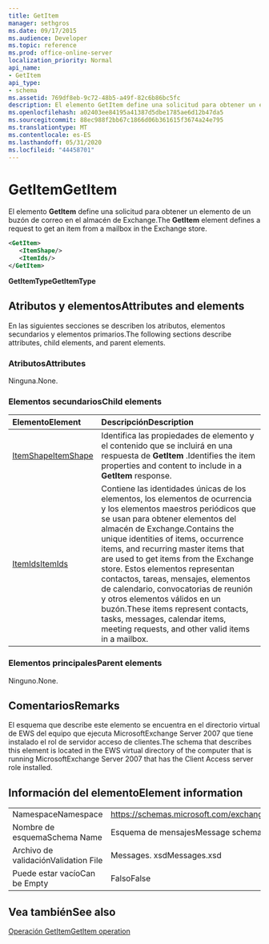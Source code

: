 ```yaml
---
title: GetItem
manager: sethgros
ms.date: 09/17/2015
ms.audience: Developer
ms.topic: reference
ms.prod: office-online-server
localization_priority: Normal
api_name:
- GetItem
api_type:
- schema
ms.assetid: 769df8eb-9c72-48b5-a49f-82c6b86bc5fc
description: El elemento GetItem define una solicitud para obtener un elemento de un buzón de correo en el almacén de Exchange.
ms.openlocfilehash: a02403ee84195a41387d5dbe1785ae6d12b47da5
ms.sourcegitcommit: 88ec988f2bb67c1866d06b361615f3674a24e795
ms.translationtype: MT
ms.contentlocale: es-ES
ms.lasthandoff: 05/31/2020
ms.locfileid: "44458701"
---
```

# <a name="getitem"></a><span data-ttu-id="44cec-103">GetItem</span><span class="sxs-lookup"><span data-stu-id="44cec-103">GetItem</span></span>

<span data-ttu-id="44cec-104">El elemento **GetItem** define una solicitud para obtener un elemento de un buzón de correo en el almacén de Exchange.</span><span class="sxs-lookup"><span data-stu-id="44cec-104">The **GetItem** element defines a request to get an item from a mailbox in the Exchange store.</span></span> 
  
```xml
<GetItem>
   <ItemShape/>
   <ItemIds/>
</GetItem>
```

 <span data-ttu-id="44cec-105">**GetItemType**</span><span class="sxs-lookup"><span data-stu-id="44cec-105">**GetItemType**</span></span>
## <a name="attributes-and-elements"></a><span data-ttu-id="44cec-106">Atributos y elementos</span><span class="sxs-lookup"><span data-stu-id="44cec-106">Attributes and elements</span></span>

<span data-ttu-id="44cec-107">En las siguientes secciones se describen los atributos, elementos secundarios y elementos primarios.</span><span class="sxs-lookup"><span data-stu-id="44cec-107">The following sections describe attributes, child elements, and parent elements.</span></span>
  
### <a name="attributes"></a><span data-ttu-id="44cec-108">Atributos</span><span class="sxs-lookup"><span data-stu-id="44cec-108">Attributes</span></span>

<span data-ttu-id="44cec-109">Ninguna.</span><span class="sxs-lookup"><span data-stu-id="44cec-109">None.</span></span>
  
### <a name="child-elements"></a><span data-ttu-id="44cec-110">Elementos secundarios</span><span class="sxs-lookup"><span data-stu-id="44cec-110">Child elements</span></span>

|<span data-ttu-id="44cec-111">**Elemento**</span><span class="sxs-lookup"><span data-stu-id="44cec-111">**Element**</span></span>|<span data-ttu-id="44cec-112">**Descripción**</span><span class="sxs-lookup"><span data-stu-id="44cec-112">**Description**</span></span>|
|:-----|:-----|
|[<span data-ttu-id="44cec-113">ItemShape</span><span class="sxs-lookup"><span data-stu-id="44cec-113">ItemShape</span></span>](itemshape.md) <br/> |<span data-ttu-id="44cec-114">Identifica las propiedades de elemento y el contenido que se incluirá en una respuesta de **GetItem** .</span><span class="sxs-lookup"><span data-stu-id="44cec-114">Identifies the item properties and content to include in a **GetItem** response.</span></span>  <br/> |
|[<span data-ttu-id="44cec-115">ItemIds</span><span class="sxs-lookup"><span data-stu-id="44cec-115">ItemIds</span></span>](itemids.md) <br/> |<span data-ttu-id="44cec-116">Contiene las identidades únicas de los elementos, los elementos de ocurrencia y los elementos maestros periódicos que se usan para obtener elementos del almacén de Exchange.</span><span class="sxs-lookup"><span data-stu-id="44cec-116">Contains the unique identities of items, occurrence items, and recurring master items that are used to get items from the Exchange store.</span></span> <span data-ttu-id="44cec-117">Estos elementos representan contactos, tareas, mensajes, elementos de calendario, convocatorias de reunión y otros elementos válidos en un buzón.</span><span class="sxs-lookup"><span data-stu-id="44cec-117">These items represent contacts, tasks, messages, calendar items, meeting requests, and other valid items in a mailbox.</span></span>  <br/> |
   
### <a name="parent-elements"></a><span data-ttu-id="44cec-118">Elementos principales</span><span class="sxs-lookup"><span data-stu-id="44cec-118">Parent elements</span></span>

<span data-ttu-id="44cec-119">Ninguno.</span><span class="sxs-lookup"><span data-stu-id="44cec-119">None.</span></span>
  
## <a name="remarks"></a><span data-ttu-id="44cec-120">Comentarios</span><span class="sxs-lookup"><span data-stu-id="44cec-120">Remarks</span></span>

<span data-ttu-id="44cec-121">El esquema que describe este elemento se encuentra en el directorio virtual de EWS del equipo que ejecuta MicrosoftExchange Server 2007 que tiene instalado el rol de servidor acceso de clientes.</span><span class="sxs-lookup"><span data-stu-id="44cec-121">The schema that describes this element is located in the EWS virtual directory of the computer that is running MicrosoftExchange Server 2007 that has the Client Access server role installed.</span></span>
  
## <a name="element-information"></a><span data-ttu-id="44cec-122">Información del elemento</span><span class="sxs-lookup"><span data-stu-id="44cec-122">Element information</span></span>

|||
|:-----|:-----|
|<span data-ttu-id="44cec-123">Namespace</span><span class="sxs-lookup"><span data-stu-id="44cec-123">Namespace</span></span>  <br/> |https://schemas.microsoft.com/exchange/services/2006/messages  <br/> |
|<span data-ttu-id="44cec-124">Nombre de esquema</span><span class="sxs-lookup"><span data-stu-id="44cec-124">Schema Name</span></span>  <br/> |<span data-ttu-id="44cec-125">Esquema de mensajes</span><span class="sxs-lookup"><span data-stu-id="44cec-125">Message schema</span></span>  <br/> |
|<span data-ttu-id="44cec-126">Archivo de validación</span><span class="sxs-lookup"><span data-stu-id="44cec-126">Validation File</span></span>  <br/> |<span data-ttu-id="44cec-127">Messages. xsd</span><span class="sxs-lookup"><span data-stu-id="44cec-127">Messages.xsd</span></span>  <br/> |
|<span data-ttu-id="44cec-128">Puede estar vacío</span><span class="sxs-lookup"><span data-stu-id="44cec-128">Can be Empty</span></span>  <br/> |<span data-ttu-id="44cec-129">Falso</span><span class="sxs-lookup"><span data-stu-id="44cec-129">False</span></span>  <br/> |
   
## <a name="see-also"></a><span data-ttu-id="44cec-130">Vea también</span><span class="sxs-lookup"><span data-stu-id="44cec-130">See also</span></span>



[<span data-ttu-id="44cec-131">Operación GetItem</span><span class="sxs-lookup"><span data-stu-id="44cec-131">GetItem operation</span></span>](getitem-operation.md)


